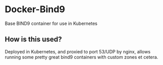 # Docker-Bind9

Base BIND9 container for use in Kubernetes

## How is this used?

Deployed in Kubernetes, and proxied to port 53/UDP by nginx, allows running some pretty great bind9 containers with custom zones et cetera.
